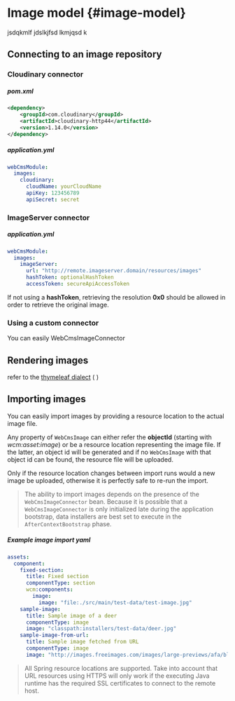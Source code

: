 # Image model {#image-model}

jsdqkmlf jdslkjfsd lkmjqsd k

## Connecting to an image repository

### Cloudinary connector

##### pom.xml

```xml
<dependency>
    <groupId>com.cloudinary</groupId>
    <artifactId>cloudinary-http44</artifactId>
    <version>1.14.0</version>
</dependency>
```

##### application.yml

```yaml
webCmsModule:
  images:
    cloudinary:
      cloudName: yourCloudName
      apiKey: 123456789
      apiSecret: secret
```

### ImageServer connector

##### application.yml

```yaml
webCmsModule:
  images:
    imageServer:
      url: "http://remote.imageserver.domain/resources/images"
      hashToken: optionalHashToken
      accessToken: secureApiAccessToken
```

If not using a **hashToken**, retrieving the resolution **0x0** should be allowed in order to retrieve the original image.

### Using a custom connector

You can easily WebCmsImageConnector

## Rendering images

refer to the [thymeleaf dialect](/thymeleaf-dialect.adoc) \( \)

## Importing images

You can easily import images by providing a resource location to the actual image file.

Any property of `WebCmsImage` can either refer the **objectId** \(starting with _wcm:asset:image_\) or be a resource location representing the image file.  If the latter, an object id will be generated and if no `WebCmsImage` with that object id can be found, the resource file will be uploaded.

Only if the resource location changes between import runs would a new image be uploaded, otherwise it is perfectly safe to re-run the import.

> The ability to import images depends on the presence of the `WebCmsImageConnector` bean.  Because it is possible that a `WebCmsImageConnector` is only initialized late during the application bootstrap, data installers are best set to execute in the `AfterContextBootstrap` phase.

##### Example image import yaml

```yaml
assets:
  component:
    fixed-section:
      title: Fixed section
      componentType: section
      wcm:components:
        image:
          image: "file:./src/main/test-data/test-image.jpg"
    sample-image:
      title: Sample image of a deer
      componentType: image
      image: "classpath:installers/test-data/deer.jpg"
    sample-image-from-url:
      title: Sample image fetched from URL
      componentType: image
      image: "http://images.freeimages.com/images/large-previews/afa/black-jaguar-1402097.jpg"
```

> All Spring resource locations are supported.  Take into account that URL resources using HTTPS will only work if the executing Java runtime has the required SSL certificates to connect to the remote host.



